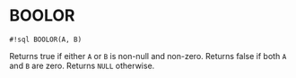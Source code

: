 # BOOLOR


`#!sql BOOLOR(A, B)`

Returns true if either `A` or `B` is non-null and non-zero.
Returns false if both `A` and `B` are zero. Returns `NULL` otherwise.


